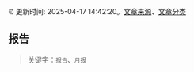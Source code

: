 :alarm_clock: 更新时间: 2025-04-17 14:42:20。[文章来源](/README.md)、[文章分类](/TAGS.md)

## 报告


> 关键字：`报告`、`月报`



